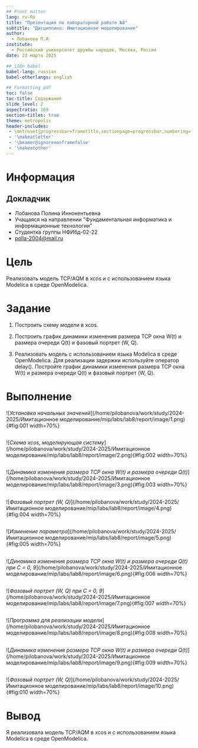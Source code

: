 ```yaml
---
## Front matter
lang: ru-RU
title: "Презентация по лабораторной работе №8"
subtitle: "Дисциплина: Имитационное моделирование"
author:
  - Лобанова П.И.
institute:
  - Российский университет дружбы народов, Москва, Россия
date: 23 марта 2025

## i18n babel
babel-lang: russian
babel-otherlangs: english

## Formatting pdf
toc: false
toc-title: Содержание
slide_level: 2
aspectratio: 169
section-titles: true
theme: metropolis
header-includes:
 - \metroset{progressbar=frametitle,sectionpage=progressbar,numbering=fraction}
 - '\makeatletter'
 - '\beamer@ignorenonframefalse'
 - '\makeatother'
---
```


# Информация

## Докладчик


  * Лобанова Полина Иннокентьевна
  * Учащаяся на направлении "Фундаментальная информатика и информационные технологии"
  * Студентка группы НФИбд-02-22
  * [polla-2004@mail.ru](polla-2004@mail.ru)
  

# Цель

Реализовать модель TCP/AQM в xcos и с использованием языка Modelica в среде OpenModelica.

# Задание 

1. Построить схему модели в xcos.

2. Построить график динамики изменения размера TCP окна W(t) и размера очереди Q(t) и фазовый портрет (W, Q). 

3. Реализовать модель с использованием языка Modelica в среде OpenModelica. Для реализации задержки используйте оператор delay(). Постройте график динамики изменения размера TCP окна W(t) и размера очереди Q(t)
и фазовый портрет (W, Q).

# Выполнение

![*Установка начальных значений*](/home/pilobanova/work/study/2024-2025/Имитационное моделирование/mip/labs/lab8/report/image/1.png){#fig:001 width=70%}

## 

![*Схема xcos, моделирующая систему*](/home/pilobanova/work/study/2024-2025/Имитационное моделирование/mip/labs/lab8/report/image/2.png){#fig:002 width=70%}

## 

![*Динамика изменения размера TCP окна W(t) и размера очереди Q(t)*](/home/pilobanova/work/study/2024-2025/Имитационное моделирование/mip/labs/lab8/report/image/3.png){#fig:003 width=70%}

## 

![*Фазовый портрет (W, Q)*](/home/pilobanova/work/study/2024-2025/Имитационное моделирование/mip/labs/lab8/report/image/4.png){#fig:004 width=70%}

## 

![*Изменение параметра*](/home/pilobanova/work/study/2024-2025/Имитационное моделирование/mip/labs/lab8/report/image/5.png){#fig:005 width=70%}

## 

![*Динамика изменения размера TCP окна W(t) и размера очереди Q(t) при C = 0, 9*](/home/pilobanova/work/study/2024-2025/Имитационное моделирование/mip/labs/lab8/report/image/6.png){#fig:006 width=70%}

## 

![*Фазовый портрет (W, Q) при C = 0, 9*](/home/pilobanova/work/study/2024-2025/Имитационное моделирование/mip/labs/lab8/report/image/7.png){#fig:007 width=70%}

## 

![*Программа для реализации модели*](/home/pilobanova/work/study/2024-2025/Имитационное моделирование/mip/labs/lab8/report/image/8.png){#fig:008 width=70%}

## 

![*Динамика изменения размера TCP окна W(t) и размера очереди Q(t)*](/home/pilobanova/work/study/2024-2025/Имитационное моделирование/mip/labs/lab8/report/image/9.png){#fig:009 width=70%}

## 

![*Фазовый портрет (W, Q)*](/home/pilobanova/work/study/2024-2025/Имитационное моделирование/mip/labs/lab8/report/image/10.png){#fig:010 width=70%}

# Вывод

Я реализовала модель TCP/AQM в xcos и с использованием языка Modelica в среде OpenModelica.
